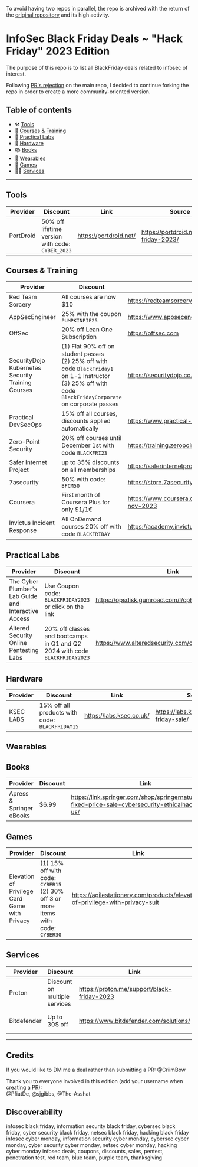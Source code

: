 To avoid having two repos in parallel, the repo is archived with the return of the [original repository](https://github.com/0x90n/InfoSec-Black-Friday) and its high activity.  


# InfoSec Black Friday Deals ~ "Hack Friday" 2023 Edition
The purpose of this repo is to list all BlackFriday deals related to infosec of interest.

Following [PR's rejection](https://github.com/0x90n/InfoSec-Black-Friday/pull/183) on the main repo, I decided to continue forking the repo in order to create a more community-oriented version.

## Table of contents
* ⚒️ [Tools](#tools)
* 🏫 [Courses & Training](#courses--training)
* 🧪 [Practical Labs](#practical-labs)
* 🔧 [Hardware](#hardware)
* 📚 [Books](#books)
* 👕 [Wearables](#wearables)
* 💾 [Games](#games)
* 🤝🏼 [Services](#services)


-----------------------------------------------------------------------------------------

## Tools
| Provider | Discount | Link | Source |
| --- | --- | --- | --- |
|PortDroid | 50% off lifetime version with code: `CYBER_2023` | https://portdroid.net/ | https://portdroid.net/black-friday-2023/ |

## Courses & Training
| Provider | Discount | Link | Source |
| --- | --- | --- | --- |
| Red Team Sorcery | All courses are now $10 | https://redteamsorcery.teachable.com/  | https://twitter.com/Ox4d5a/status/1720987918142173414 |
| AppSecEngineer | 25% with the coupon `PUMPKINPIE25` | https://www.appsecengineer.com/ | https://twitter.com/AppSecEngineer/status/1722675950775828812 |
| OffSec | 20% off Lean One Subscription | https://offsec.com | Banner at the bottom of the website  |
| SecurityDojo Kubernetes Security Training Courses | (1) Flat 90% off on student passes <br /> (2) 25% off with code `BlackFriday1` on 1-1 Instructor<br /> (3) 25% off with code `BlackFridayCorporate` on corporate passes | https://securitydojo.co.in/courses.html#bookTrainings | https://www.linkedin.com/feed/update/urn:li:activity:7130002008194891777 |
| Practical DevSecOps | 15% off all courses, discounts applied automatically | https://www.practical-devsecops.com/ | https://www.practical-devsecops.com/black-friday/  |
| Zero-Point Security | 20% off courses until December 1st with code `BLACKFRI23`  | https://training.zeropointsecurity.co.uk |  |
| Safer Internet Project | up to 35% discounts on all memberships | https://saferinternetproject.com.au/  | https://twitter.com/saferinternetpr/status/1721050353356177788  | 
|7asecurity | 50% with code: `BFCM50` | https://store.7asecurity.com/ | banner |
| Coursera | First month of Coursera Plus for only $1/1€ | https://www.coursera.org/courseraplus/special/onedollar-nov-2023 | https://www.coursera.org/collections/2023-black-friday-it-courses |
| Invictus Incident Response | All OnDemand courses 20% off with code `BLACKFRIDAY` |https://academy.invictus-ir.com/


## Practical Labs
| Provider | Discount | Link | Source |
| --- | --- | --- | --- |
|The Cyber Plumber's Lab Guide and Interactive Access | Use Coupon code: `BLACKFRIDAY2023` or click on the link | https://opsdisk.gumroad.com/l/cphlab/blackfriday2023  | https://twitter.com/opsdisk/status/1724115449674146235 |
| Altered Security Online Pentesting Labs  | 20% off classes and bootcamps in Q1 and Q2 2024 with code `BLACKFRIDAY2023` | https://www.alteredsecurity.com/online-labs | https://twitter.com/AlteredSecurity/status/1719755796349624584  | 


## Hardware
| Provider | Discount | Link | Source |
| --- | --- | --- | --- |
|KSEC LABS | 15% off all products with code: `BLACKFRIDAY15` | https://labs.ksec.co.uk/ | https://labs.ksec.co.uk/black-friday-sale/ |


## Wearables


## Books
| Provider | Discount | Link | Source |
| --- | --- | --- | --- |
| Apress & Springer eBooks | $6.99 | https://link.springer.com/shop/springernature/cyber-fixed-price-sale-cybersecurity-ethicalhacking/en-us/ |  |


## Games
| Provider | Discount | Link | Source |
| --- | --- | --- | --- |
| Elevation of Privilege Card Game with Privacy | (1) 15% off with code: `CYBER15` <br />(2) 30% off 3 or more items with code: `CYBER30` | https://agilestationery.com/products/elevation-of-privilege-with-privacy-suit | Website |


## Services
| Provider | Discount | Link | Source |
| --- | --- | --- | --- |
| Proton | Discount on multiple services | https://proton.me/support/black-friday-2023 | website |
| Bitdefender | Up to 30$ off | https://www.bitdefender.com/solutions/ | https://www.businesswire.com/news/home/20231111912364/en/Bitdefender-Black-Friday-2023-Summary-of-Early-VPN-Total-Security-Antivirus-Offers-Shared-by-Retail-Fuse |


-----------------------------------------------------------------------------------------


## Credits
If you would like to DM me a deal rather than submitting a PR: @CriimBow  

Thank you to everyone involved in this edition (add your username when creating a PR):   
@PfiatDe, @sjgibbs, @The-Asshat

## Discoverability
infosec black friday, information security black friday, cybersec black friday, cyber security black friday, netsec black friday, hacking black friday
infosec cyber monday, information security cyber monday, cybersec cyber monday, cyber security cyber monday, netsec cyber monday, hacking cyber monday
infosec deals, coupons, discounts, sales, pentest, penetration test, red team, blue team, purple team, thanksgiving

